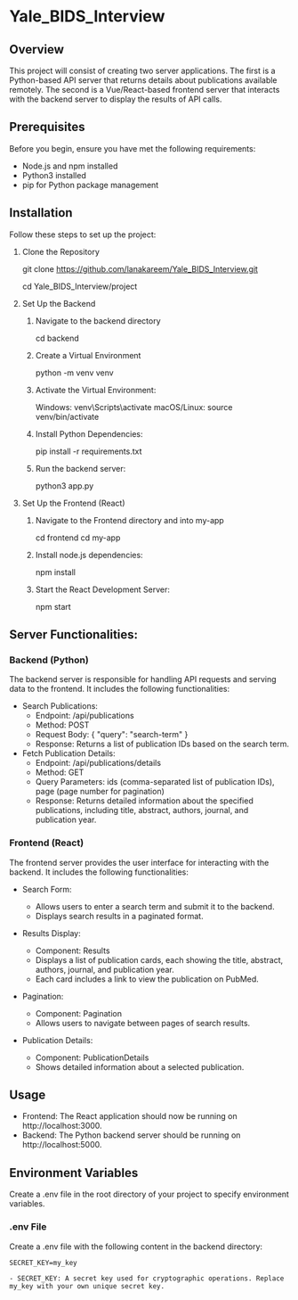# Yale_BIDS_Interview
 
 ## Overview

This project will consist of creating two server applications. The first is a Python-based API server that returns details about publications available remotely. The second is a Vue/React-based frontend server that interacts with the backend server to display the results of API calls.


## Prerequisites
Before you begin, ensure you have met the following requirements:

- Node.js and npm installed
- Python3 installed
- pip for Python package management

## Installation
Follow these steps to set up the project:

1. Clone the Repository

    git clone https://github.com/lanakareem/Yale_BIDS_Interview.git
    
    cd Yale_BIDS_Interview/project

2. Set Up the Backend

    1) Navigate to the backend directory

        cd backend

    2) Create a Virtual Environment

        python -m venv venv

    3) Activate the Virtual Environment:

        Windows: venv\Scripts\activate
        macOS/Linux: source venv/bin/activate

    4) Install Python Dependencies:

        pip install -r requirements.txt

    5) Run the backend server:

        python3 app.py

3. Set Up the Frontend (React)

    1) Navigate to the Frontend directory and into my-app

        cd frontend
        cd my-app

    2) Install node.js dependencies:

        npm install

    3) Start the React Development Server:

        npm start



## Server Functionalities:
### Backend (Python)
The backend server is responsible for handling API requests and serving data to the frontend. It includes the following functionalities:
- Search Publications:
    - Endpoint: /api/publications
    - Method: POST
    - Request Body: { "query": "search-term" }
    - Response: Returns a list of publication IDs based on the search term.
- Fetch Publication Details:
    - Endpoint: /api/publications/details
    - Method: GET
    - Query Parameters: ids (comma-separated list of publication IDs), page (page number for pagination)
    - Response: Returns detailed information about the specified publications, including title, abstract, authors, journal, and publication year.

### Frontend (React)
The frontend server provides the user interface for interacting with the backend. It includes the following functionalities:

- Search Form: 
    - Allows users to enter a search term and submit it to the backend.
    - Displays search results in a paginated format.

- Results Display:
    - Component: Results
    - Displays a list of publication cards, each showing the title, abstract, authors, journal, and publication year.
    - Each card includes a link to view the publication on PubMed.

- Pagination:
    - Component: Pagination
    - Allows users to navigate between pages of search results.

- Publication Details: 
    - Component: PublicationDetails
    - Shows detailed information about a selected publication.

## Usage
- Frontend: The React application should now be running on http://localhost:3000.
- Backend: The Python backend server should be running on http://localhost:5000.


## Environment Variables
Create a .env file in the root directory of your project to specify environment variables.

### .env File
Create a .env file with the following content in the backend directory:

    SECRET_KEY=my_key

    - SECRET_KEY: A secret key used for cryptographic operations. Replace my_key with your own unique secret key.